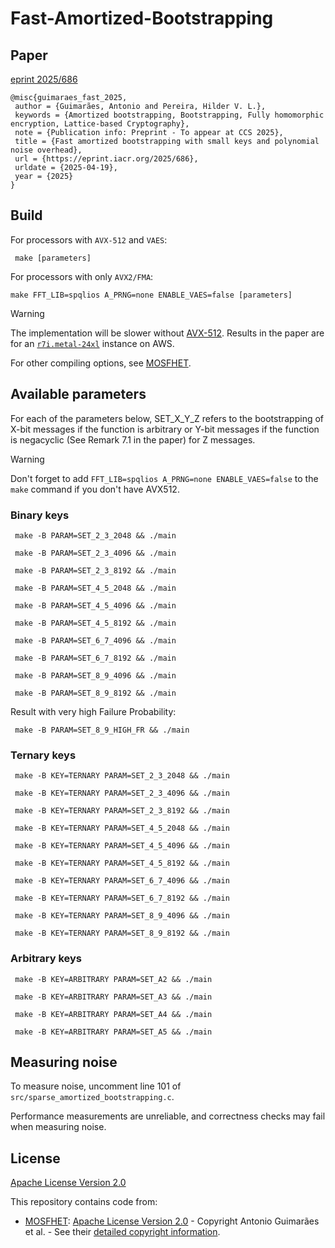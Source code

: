 # Fast-Amortized-Bootstrapping

## Paper

[eprint 2025/686](https://eprint.iacr.org/2025/686)

```
@misc{guimaraes_fast_2025,
 author = {Guimarães, Antonio and Pereira, Hilder V. L.},
 keywords = {Amortized bootstrapping, Bootstrapping, Fully homomorphic encryption, Lattice-based Cryptography},
 note = {Publication info: Preprint - To appear at CCS 2025},
 title = {Fast amortized bootstrapping with small keys and polynomial noise overhead},
 url = {https://eprint.iacr.org/2025/686},
 urldate = {2025-04-19},
 year = {2025}
}
```


## Build

For processors with `AVX-512` and `VAES`:

``` make [parameters]```

For processors with only `AVX2/FMA`:

``` make FFT_LIB=spqlios A_PRNG=none ENABLE_VAES=false [parameters] ```

> [!WARNING]
> The implementation will be slower without [AVX-512](https://en.wikipedia.org/wiki/Advanced_Vector_Extensions). Results in the paper are for an [`r7i.metal-24xl`](https://instances.vantage.sh/aws/ec2/r7i.metal-24xl) instance on AWS.


For other compiling options, see [MOSFHET](https://github.com/antoniocgj/MOSFHET). 

## Available parameters

For each of the parameters below, SET_X_Y_Z refers to the bootstrapping of X-bit messages if the function is arbitrary or Y-bit messages if the function is negacyclic (See Remark 7.1 in the paper) for Z messages.

> [!WARNING]
> Don't forget to add `FFT_LIB=spqlios A_PRNG=none ENABLE_VAES=false` to the `make` command if you don't have AVX512.

### Binary keys
``` make -B PARAM=SET_2_3_2048 && ./main``` 

``` make -B PARAM=SET_2_3_4096 && ./main``` 

``` make -B PARAM=SET_2_3_8192 && ./main``` 

``` make -B PARAM=SET_4_5_2048 && ./main``` 

``` make -B PARAM=SET_4_5_4096 && ./main``` 

``` make -B PARAM=SET_4_5_8192 && ./main``` 

``` make -B PARAM=SET_6_7_4096 && ./main``` 

``` make -B PARAM=SET_6_7_8192 && ./main``` 

``` make -B PARAM=SET_8_9_4096 && ./main``` 

``` make -B PARAM=SET_8_9_8192 && ./main``` 

Result with very high Failure Probability:

``` make -B PARAM=SET_8_9_HIGH_FR && ./main``` 

### Ternary keys

``` make -B KEY=TERNARY PARAM=SET_2_3_2048 && ./main``` 

``` make -B KEY=TERNARY PARAM=SET_2_3_4096 && ./main``` 

``` make -B KEY=TERNARY PARAM=SET_2_3_8192 && ./main``` 

``` make -B KEY=TERNARY PARAM=SET_4_5_2048 && ./main``` 

``` make -B KEY=TERNARY PARAM=SET_4_5_4096 && ./main``` 

``` make -B KEY=TERNARY PARAM=SET_4_5_8192 && ./main``` 

``` make -B KEY=TERNARY PARAM=SET_6_7_4096 && ./main``` 

``` make -B KEY=TERNARY PARAM=SET_6_7_8192 && ./main``` 

``` make -B KEY=TERNARY PARAM=SET_8_9_4096 && ./main``` 

``` make -B KEY=TERNARY PARAM=SET_8_9_8192 && ./main``` 


### Arbitrary keys

``` make -B KEY=ARBITRARY PARAM=SET_A2 && ./main``` 

``` make -B KEY=ARBITRARY PARAM=SET_A3 && ./main``` 

``` make -B KEY=ARBITRARY PARAM=SET_A4 && ./main``` 

``` make -B KEY=ARBITRARY PARAM=SET_A5 && ./main``` 

## Measuring noise

To measure noise, uncomment line 101 of `src/sparse_amortized_bootstrapping.c`.

Performance measurements are unreliable, and correctness checks may fail when measuring noise.

## License

[Apache License Version 2.0](LICENSE)

This repository contains code from:

- [MOSFHET](https://github.com/antoniocgj/MOSFHET): [Apache License Version 2.0](https://github.com/antoniocgj/MOSFHET/blob/main/LICENSE) - Copyright Antonio Guimarães et al. - See their [detailed copyright information](https://github.com/antoniocgj/MOSFHET/tree/main?tab=readme-ov-file#license).

